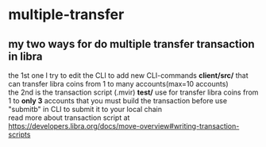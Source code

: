 # multiple-transfer
## my two ways for do multiple transfer transaction in libra
the 1st one I try to edit the CLI to add new CLI-commands **client/src/** that can transfer libra coins from 1 to many accounts(max=10 accounts)  
the 2nd is the transaction script (.mvir) **test/** use for transfer libra coins from 1 to **only 3** accounts that you must build the transaction before use "submitb" in CLI to submit it to your local chain   
read more about transaction script at https://developers.libra.org/docs/move-overview#writing-transaction-scripts
